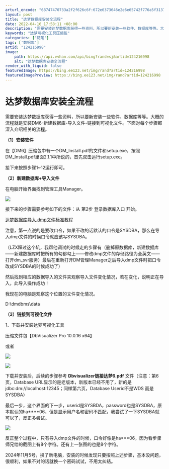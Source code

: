 ```yaml
---
arturl_encode: "68747470733a2f2f626c6f:672e6373646e2e6e65742f776a5f313731383139303239392f:61727469636c652f64657461696c732f313234323136393938"
layout: post
title: "达梦数据库安装全流程"
date: 2022-04-16 17:58:11 +08:00
description: "需要安装达梦数据库获得一些资料，所以要新安装一些软件、数据库等等。大概的流程就是安装DM6-新建数据"
keywords: "达梦可视化工具压缩包"
categories: ['随笔']
tags: ['数据库']
artid: "124216998"
image:
    path: https://api.vvhan.com/api/bing?rand=sj&artid=124216998
    alt: "达梦数据库安装全流程"
render_with_liquid: false
featuredImage: https://bing.ee123.net/img/rand?artid=124216998
featuredImagePreview: https://bing.ee123.net/img/rand?artid=124216998
---
```


# 达梦数据库安装全流程

需要安装达梦数据库获得一些资料，所以要新安装一些软件、数据库等等。大概的流程就是安装DM6-新建数据库-导入文件-链接到可视化文件。下面对每个步骤都深入介绍相关的流程。

**（1）安装软件**

在【DM6】压缩包中有一个DM_Install.pdf的文件和setup.exe，按照DM_Install.pdf里面2.1.1中所说的，首先双击运行setup.exe。

接下来按照步骤1~12运行即可。

**（2）新建数据库+导入文件**

在电脑开始界面找到管理工具Manager。

![](https://i-blog.csdnimg.cn/blog_migrate/de6b6a850cb66467d63c8384a7e2dc15.png)

接下来的步骤需要参考如下的文件：从 第2步 登录数据库入口 开始。

[达梦数据库导入.dmp文件标准教程](https://blog.csdn.net/qq_40378865/article/details/109765634 "达梦数据库导入.dmp文件标准教程")

注意，第一点说的是要改口令，如果不改的话默认的口令是SYSDBA，那么在导入dmp文件的时候口令就应该写SYSDBA。

（LZX踩过这个坑，我帮他调试的时候走的步骤有（删掉原数据库，新建数据库——新建数据库时把所有的勾都勾上——修改dmp文件的存储路径为全英文——打开dm_svr服务）最后在重新打开DM管理Manager之后导入dmp文件时把口令改成SYSDBA的时候成功了）

然后找到相应的数据导入的文件夹观察导入文件变化情况，若在变化，说明正在导入，此导入操作成功！

我现在的电脑是观察这个位置的文件变化情况。

D:\dmdbms\data

**（3）链接到可视化文件**

1、下载并安装达梦可视化工具

压缩文件包【DbVisualizer Pro 10.0.16 x64】

或者

![](https://i-blog.csdnimg.cn/blog_migrate/ac221098a733736813e65b584128c4af.png)

![](https://i-blog.csdnimg.cn/blog_migrate/b1e5f4da5209b24fd21f7a06e43201a4.png)

下载并安装后，后续的步骤参考
**Dbvisualizer链接达梦6.pdf**
文件（注意：第6页，Database URL显示的是老版本，新版本已经不用了，新的是 jdbc:dm://localhost:12345；同样第六页，Database Userid不是WDS 而是SYSDBA）

最后一步，这个界面的下一步，userid是SYSBDA，password也是SYSDBA，原本默认的ha****06，但是显示用户名和密码不匹配，我尝试了一下SYSDBA就可以了，反正多尝试。

![](https://i-blog.csdnimg.cn/direct/45f3de74a15c4a019abf564dba3ed42b.png)

反正整个过程中，只有导入dmp文件的时候，口令好像是ha***06，因为看步骤师兄给的截图上有8个字符。还有上一张图的也是8个字符。

2024年11月5号，换了新电脑，安装的时候发现只要按照上述步骤，基本没问题，很顺利，如果不对的话就换一个密码试试，不用太纠结。